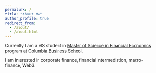 ```yaml
---
permalink: /
title: "About Me"
author_profile: true
redirect_from: 
  - /about/
  - /about.html
---
```


Currently I am a MS student in [Master of Science in Financial Economics](https://academics.business.columbia.edu/msfe) program at [Columbia Business School](https://business.columbia.edu).

I am interested in corporate finance, financial intermediation, macro-finance, Web3.

